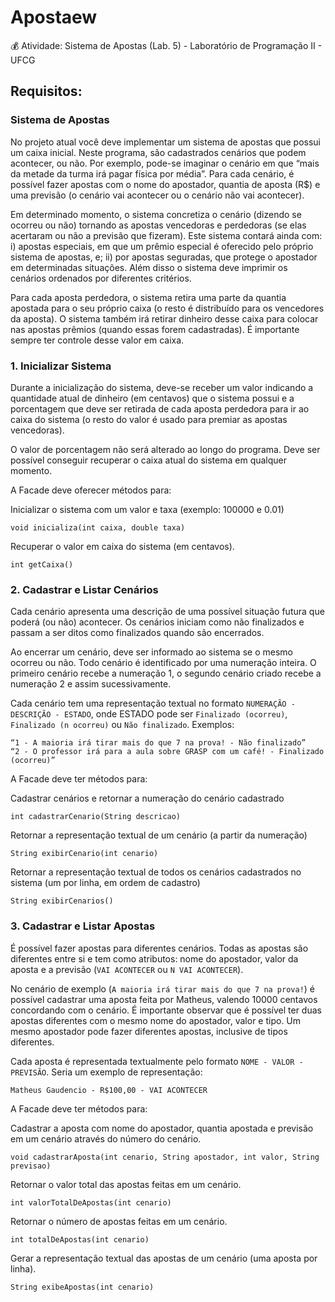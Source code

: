 # Apostaew
:moneybag: Atividade: Sistema de Apostas (Lab. 5) - Laboratório de Programação II - UFCG

## Requisitos:

### Sistema de Apostas
No projeto atual você deve implementar um sistema de apostas que possui um caixa inicial. Neste programa, são cadastrados cenários que podem acontecer, ou não. Por exemplo, pode-se imaginar o cenário em que “mais da metade da turma irá pagar física por média”. Para cada cenário, é possível fazer apostas com o nome do apostador, quantia de aposta (R$) e uma previsão (o cenário vai acontecer ou o cenário não vai acontecer).

Em determinado momento, o sistema concretiza o cenário (dizendo se ocorreu ou não) tornando as apostas vencedoras e perdedoras (se elas acertaram ou não a previsão que fizeram). Este sistema contará ainda com: i) apostas especiais, em que um prêmio especial é oferecido pelo próprio sistema de apostas, e; ii) por apostas seguradas, que protege o apostador em determinadas situações. Além disso o sistema deve imprimir os cenários ordenados por diferentes critérios.

Para cada aposta perdedora, o sistema retira uma parte da quantia apostada para o seu próprio caixa (o resto é distribuído para os vencedores da aposta). O sistema também irá retirar dinheiro desse caixa para colocar nas apostas prêmios (quando essas forem cadastradas). É importante sempre ter controle desse valor em caixa.

### 1. Inicializar Sistema
Durante a inicialização do sistema, deve-se receber um valor indicando a quantidade atual de dinheiro (em centavos) que o sistema possui e a porcentagem que deve ser retirada de cada aposta perdedora para ir ao caixa do sistema (o resto do valor é usado para premiar as apostas vencedoras).

O valor de porcentagem não será alterado ao longo do programa. Deve ser possível conseguir recuperar o caixa atual do sistema em qualquer momento.

A Facade deve oferecer métodos para:

Inicializar o sistema com um valor e taxa (exemplo: 100000 e 0.01)
```
void inicializa(int caixa, double taxa)
```
Recuperar o valor em caixa do sistema (em centavos).
```
int getCaixa()
```

### 2. Cadastrar e Listar Cenários
Cada cenário apresenta uma descrição de uma possível situação futura que poderá (ou não) acontecer. Os cenários iniciam como não finalizados e passam a ser ditos como finalizados quando são encerrados.


Ao encerrar um cenário, deve ser informado ao sistema se o mesmo ocorreu ou não. Todo cenário é identificado por uma numeração inteira. O primeiro cenário recebe a numeração 1, o segundo cenário criado recebe a numeração 2 e assim sucessivamente.


Cada cenário tem uma representação textual no formato `NUMERAÇÃO - DESCRIÇÃO - ESTADO`, onde ESTADO pode ser `Finalizado (ocorreu)`, `Finalizado (n ocorreu)` ou `Não finalizado`. Exemplos:

```
“1 - A maioria irá tirar mais do que 7 na prova! - Não finalizado”
“2 - O professor irá para a aula sobre GRASP com um café! - Finalizado (ocorreu)”
```

A Facade deve ter métodos para:

Cadastrar cenários e retornar a numeração do cenário cadastrado
```
int cadastrarCenario(String descricao)
```
Retornar a representação textual de um cenário (a partir da numeração)
```
String exibirCenario(int cenario)
```
Retornar a representação textual de todos os cenários cadastrados no sistema (um por linha, em ordem de cadastro)
```
String exibirCenarios()
```

### 3. Cadastrar e Listar Apostas
É possível fazer apostas para diferentes cenários. Todas as apostas são diferentes entre si e tem como atributos: nome do apostador, valor da aposta e a previsão (`VAI ACONTECER` ou `N VAI ACONTECER`).

No cenário de exemplo (`A maioria irá tirar mais do que 7 na prova!`) é possível cadastrar uma aposta feita por Matheus, valendo 10000 centavos concordando com o cenário. É importante observar que é possível ter duas apostas diferentes com o mesmo nome do apostador, valor e tipo. Um mesmo apostador pode fazer diferentes apostas, inclusive de tipos diferentes.


Cada aposta é representada textualmente pelo formato `NOME - VALOR - PREVISÃO`. Seria um exemplo de representação:


`Matheus Gaudencio - R$100,00 - VAI ACONTECER`


A Facade deve ter métodos para:

Cadastrar a aposta com nome do apostador, quantia apostada e previsão em um cenário através do número do cenário.
```
void cadastrarAposta(int cenario, String apostador, int valor, String previsao)
```
Retornar o valor total das apostas feitas em um cenário.
```
int valorTotalDeApostas(int cenario)
```
Retornar o número de apostas feitas em um cenário.
```
int totalDeApostas(int cenario)
```
Gerar a representação textual das apostas de um cenário (uma aposta por linha).
```
String exibeApostas(int cenario)
```